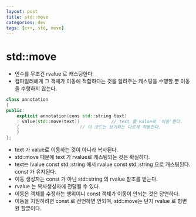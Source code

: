```yaml
---
layout: post
title: std::move
categories: dev
tags: [c++, std, move]
---
```


# std::move
 - 인수를 무조건 rvalue 로 캐스팅한다.
 - 컴파일러에게 그 객체가 이동에 적합하다는 것을 알려주는 캐스팅을 수행할 뿐 이동을 수행하지 않는다.
 
```c++
class annotation
{
public:
	explicit annotation(cons std::string text)
	: value(std::move(text))			// text 를 value로 '이동'한다.
	{						// 이 코드는 보기와는 다르게 작동한다.
	}
};
```

 - text 가 value로 이동하는 것이 아니라 복사된다. 
 - std::move 때문에 text 가 rvalue로 캐스팅되는 것은 확실하다.
 - text는 lvalue const std::string 에서 rvalue const std::string 으로 캐스팅된다. const 가 유지된다.
 - 이동 생성자는 const 가 아닌 std::string 의 rvalue 참조를 받는다.
 - rvalue 는 복사생성자에 전달될 수 있다.
 - 이동은 객체를 수정하는 행위이니 const 객체가 이동이 안되는 것은 당연하다.
 - 이동을 지원하려면 const 로 선언하면 안되며, std::move는 단지 rvalue 로 형변환 할뿐이다.
